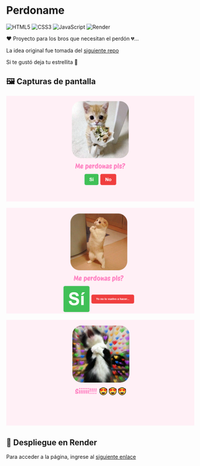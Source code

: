 # Perdoname

![HTML5](https://img.shields.io/badge/html5-%23E34F26.svg?style=for-the-badge&logo=html5&logoColor=white)
![CSS3](https://img.shields.io/badge/css3-%231572B6.svg?style=for-the-badge&logo=css3&logoColor=white)
![JavaScript](https://img.shields.io/badge/javascript-%23323330.svg?style=for-the-badge&logo=javascript&logoColor=%23F7DF1E)
![Render](https://img.shields.io/badge/Render-%46E3B7.svg?style=for-the-badge&logo=render&logoColor=white)

❤ Proyecto para los bros que necesitan el perdón 💔...

La idea original fue tomada del [siguiente repo](https://github.com/namdosanwannabe/be-my-valentine)

Si te gustó deja tu estrellita 🌟

## 🖼 Capturas de pantalla

![Inicio](/assets/1.png)

![Medio](/assets/3.png)

![Fin](/assets/2.png)

## 🚀 Despliegue en Render

Para acceder a la página, ingrese al [siguiente enlace](https://perdoname.onrender.com)
